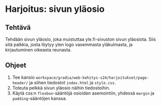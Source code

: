 # Harjoitus: sivun yläosio

## Tehtävä

Tehdään sivun yläosio, joka muistuttaa yle.fi-sivuston sivun yläosiota. Siis sitä palkkia, josta löytyy ylen logo vasemmasta yläkulmasta, ja kirjautuminen oikeasta reunasta.

## Ohjeet

1. Tee kansio `workspace/gradia/web-kehitys-s24/harjoitukset/page-header/` ja siihen tiedostot `index.html` ja `style.css`.
2. Toteuta pelkkä sivun yläosio näihin tiedostoihin.
3. Käytä css:n `flexbox`-sääntöjä osioiden asemointiin, yhdessä `margin` ja `padding`-sääntöjen kanssa.
